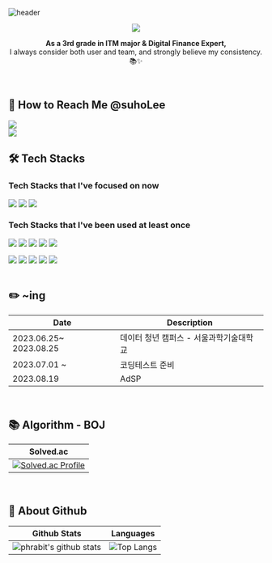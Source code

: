 ![header](https://capsule-render.vercel.app/api?type=waving&color=gradient&height=200&section=header&text=Hi,%20I'm%20SuhoLee!✨&fontSize=50)

<p align="center">
<img src="https://hits.seeyoufarm.com/api/count/incr/badge.svg?url=https%3A%2F%2Fgithub.com%2Fphrabit&count_bg=%23A6C83D&title_bg=%23555555&icon=github.svg&icon_color=%23E7E7E7&title=hits&edge_flat=false" />
</p>

<p align="center"><b>As a 3rd grade in ITM major & Digital Finance Expert,</b><br>I always consider both user and team, and strongly believe my consistency. 📚✨</p>

<br>

## 🎉 How to Reach Me @suhoLee
<a href="https://velog.io/@zaman17"><img src="https://img.shields.io/badge/Tech%20Blog-11B48A?style=flat-square&logo=Vimeo&logoColor=white&link=https://velog.io/@phrabit"/></a><br>
<a href="mailto:leegm17@naver.com"><img src="https://img.shields.io/badge/Gmail-d14836?style=flat-square&logo=Gmail&logoColor=white&link=phrabit@gmail.com"/></a>


<!--
## 🎈 Projects
|Period|Name|Description|Role|
|--|--|--|--|
|2022.05 ~ 2022.06|[리브리브(Leave, live)](https://github.com/HyeIn-Kim/LeaveLive)|한달 살기 국내여행 모바일 웹|Frontend Lead|
|2022.02 ~ 2022.04|[Re:tter](https://github.com/HyeIn-Kim/Retter)|인공지능 TTS를 활용한 메세지 카드 웹 서비스|Frontend Developer|
|2022.01 ~ 2022.02|[당당!](https://github.com/HyeIn-Kim/dangdang)|WebRTC를 활용한 면접 스터디 플랫폼|Team Leader, Frontend Developer|
-->

## 🛠 Tech Stacks
### Tech Stacks that I've focused on now 
<p>
 <img src="https://img.shields.io/badge/-Python-3776AB?style=for-the-badge&logo=Python&logoColor=white"/></a>
<img src="https://img.shields.io/badge/-Flask-000000?style=for-the-badge&logo=Flask&logoColor=white"/></a>
<img src="https://img.shields.io/badge/-MySQL-4479A1?style=for-the-badge&logo=MySQL&logoColor=white"/></a>

### Tech Stacks that I've been used at least once
<img src="https://img.shields.io/badge/-Java-007396?style=for-the-badge&logo=Java&logoColor=white"/></a>
<img src="https://img.shields.io/badge/-c-A8B9CC?style=for-the-badge&logo=c&logoColor=black"/></a>
<img src="https://img.shields.io/badge/-Spring Boot-6DB33F?style=for-the-badge&logo=Spring Boot&logoColor=white"/></a>
<img src="https://img.shields.io/badge/Oracle%20SQL-F80000?style=flat&logo=Oracle&logoColor=white" />
<img src="https://img.shields.io/badge/Linux-FCC624?style=flat&logo=Linux&logoColor=white" />


<img src="https://img.shields.io/badge/-HTML5-E34F26?style=for-the-badge&logo=HTML5&logoColor=white"/></a>
<img src="https://img.shields.io/badge/-CSS3-1572B6?style=for-the-badge&logo=CSS3&logoColor=white"/></a>
<img src="https://img.shields.io/badge/-JavaScript-F7DF1E?style=for-the-badge&logo=JavaScript&logoColor=black"/></a>
<img src="https://img.shields.io/badge/-React Native-61DAFB?style=for-the-badge&logo=React&logoColor=black"/></a>
<img src="https://img.shields.io/badge/-PHP-777BB4?style=for-the-badge&logo=PHP&logoColor=white"/></a>
<br><br>

<!--
## 🏆 Awards
|Date|Description|
|--|--|
|2022.06|SSAFY 6기 고용노동부 장관상 최우수상(상위 5% 수료)|
|2022.05|SSAFY 6기 자율프로젝트 우수상(3등) [리브리브(Leave, live)](https://github.com/HyeIn-Kim/LeaveLive)|
|2022.04|SSAFY 6기 특화프로젝트(인공지능-음성) 우수상(3등) [Re:tter](https://github.com/HyeIn-Kim/Retter)|
|2022.02|SSAFY 6기 공통프로젝트 우수상(1등) [당당!](https://github.com/HyeIn-Kim/dangdang)|
|2020.12|세종대학교 제 10회 창의설계경진대회(Capstone디자인) 장려상 [캔위미트](https://github.com/HyeIn-Kim/canwemeet_v2)|

<br>

-->

## ✏️ ~ing
|Date|Description|
|--|--|
|2023.06.25~ 2023.08.25|데이터 청년 캠퍼스 - 서울과학기술대학교|
|2023.07.01 ~|코딩테스트 준비|
|2023.08.19|AdSP|

<br>

## 📚‍ Algorithm - BOJ
|Solved.ac|
|:--:|
|[![Solved.ac Profile](http://mazassumnida.wtf/api/v2/generate_badge?boj=suho3813)](https://solved.ac/suho3813/)|
<br>

## 🏃‍ About Github
|Github Stats|Languages|
|:--:|:--:|
|![phrabit's github stats](https://github-readme-stats.vercel.app/api?username=phrabit&show_icons=true&theme=tokyonight)|![Top Langs](https://github-readme-stats.vercel.app/api/top-langs/?username=phrabit&layout=compact&theme=tokyonight)|

